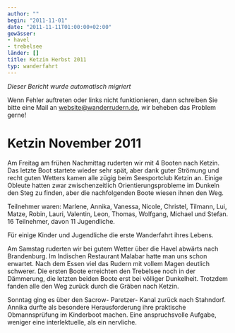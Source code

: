 ```yaml
---
author: ""
begin: "2011-11-01"
date: "2011-11-11T01:00:00+02:00"
gewässer:
- havel
- trebelsee
länder: []
title: Ketzin Herbst 2011
typ: wanderfahrt
---
```



*Dieser Bericht wurde automatisch migriert*

Wenn Fehler auftreten oder links nicht funktionieren, dann schreiben Sie bitte eine Mail an website@wanderrudern.de, wir beheben das Problem gerne!



# Ketzin November 2011


Am Freitag am frühen Nachmittag ruderten wir mit 4 Booten nach Ketzin. Das letzte Boot startete wieder sehr spät, aber dank guter Strömung und recht guten Wetters kamen alle zügig beim Seesportclub Ketzin an. Einige Obleute hatten zwar zwischenzeitlich Orientierungsprobleme im Dunkeln den Steg zu finden, aber die nachfolgenden Boote wiesen ihnen den Weg.

Teilnehmer waren: Marlene, Annika, Vanessa, Nicole, Christel, Tilmann, Lui, Matze, Robin, Lauri, Valentin, Leon, Thomas, Wolfgang, Michael und Stefan. 16 Teilnehmer, davon 11 Jugendliche.

Für einige Kinder und Jugendliche die erste Wanderfahrt ihres Lebens.

Am Samstag ruderten wir bei gutem Wetter über die Havel abwärts nach Brandenburg. Im Indischen Restaurant Malabar hatte man uns schon erwartet. Nach dem Essen viel das Rudern mit vollem Magen deutlich schwerer. Die ersten Boote erreichten den Trebelsee noch in der Dämmerung, die letzten beiden Boote erst bei völliger Dunkelheit. Trotzdem fanden alle den Weg zurück durch die Gräben nach Ketzin.

Sonntag ging es über den Sacrow- Paretzer- Kanal zurück nach Stahndorf. Annika durfte als besondere Herausforderung ihre praktische Obmannsprüfung im Kinderboot machen. Eine anspruchsvolle Aufgabe, weniger eine interlektuelle, als ein nervliche.